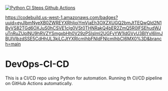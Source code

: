 [![Python CI Steps Github Actions](https://github.com/FahadMalik36/DevOps-CI-CD/actions/workflows/main.yml/badge.svg)](https://github.com/FahadMalik36/DevOps-CI-CD/actions/workflows/main.yml)

https://codebuild.us-west-1.amazonaws.com/badges?uuid=eyJlbmNyeXB0ZWREYXRhIjoiYmVjaEh3OXZXUGQ2bmJtTEQwQld2N1BvVS82TGd6OXJuS0hCSVE1clg0VSt0THNRakQ4bER2ZmQ5R0lFSEhudWJuTnRuZUplNU9hRVZYSmgxbHh0V29zPSIsIml2UGFyYW1ldGVyU3BlYyI6ImJBUlVlbzdSSE5CdHhUL3kiLCJtYXRlcmlhbFNldFNlcmlhbCI6MX0%3D&branch=main

# DevOps-CI-CD
This is a CI/CD repo using Python for automation.
Running th CI/CD pipeline on GitHub Actions automatically.




